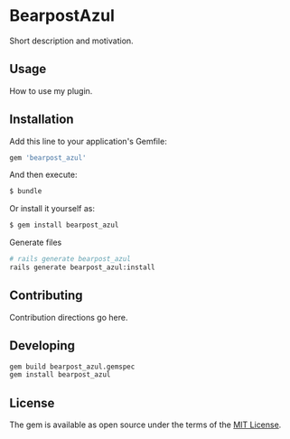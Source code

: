 # BearpostAzul
Short description and motivation.

## Usage
How to use my plugin.

## Installation
Add this line to your application's Gemfile:

```ruby
gem 'bearpost_azul'
```

And then execute:
```bash
$ bundle
```

Or install it yourself as:
```bash
$ gem install bearpost_azul
```

Generate files
``` bash
# rails generate bearpost_azul
rails generate bearpost_azul:install
```

## Contributing
Contribution directions go here.

## Developing
```bash
gem build bearpost_azul.gemspec
gem install bearpost_azul
```

## License
The gem is available as open source under the terms of the [MIT License](https://opensource.org/licenses/MIT).
